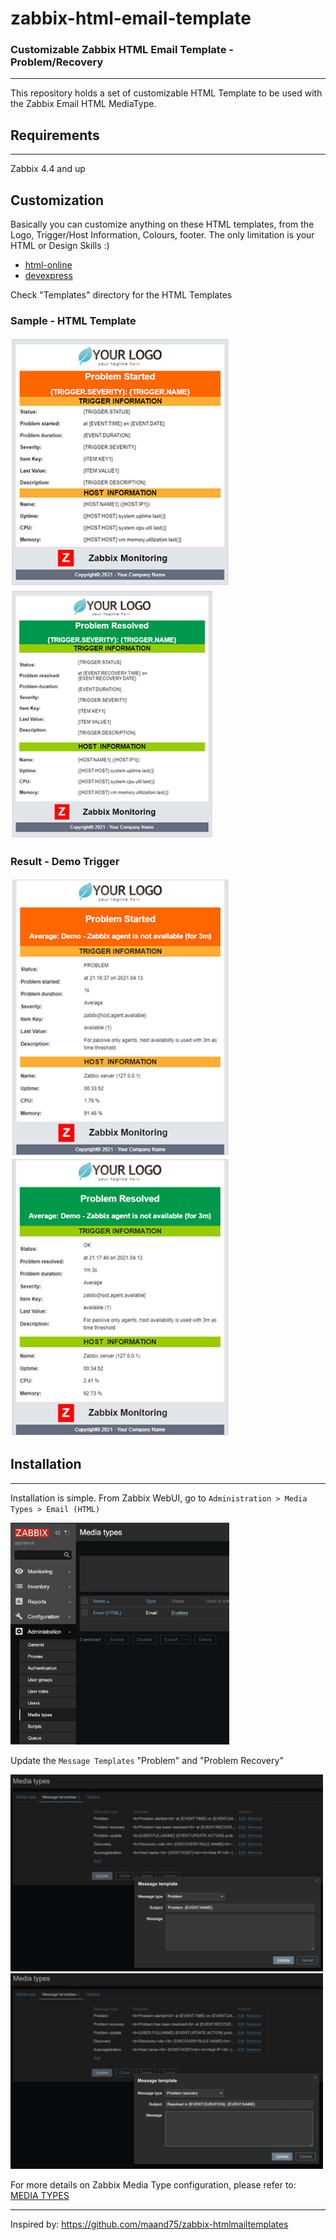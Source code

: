 # zabbix-html-email-template

### Customizable Zabbix HTML Email Template - Problem/Recovery

---

This repository holds a set of customizable HTML Template to be used with the Zabbix Email HTML MediaType.

## Requirements

---
Zabbix 4.4 and up

## Customization

Basically you can customize anything on these HTML templates, from the Logo, Trigger/Host Information, Colours, footer. The only limitation is your HTML or Design Skills :)

- [html-online](https://html-online.com/editor/)
- [devexpress](https://demos.devexpress.com/ASPxHtmlEditorDemos/Features/General.aspx)

Check "Templates" directory for the HTML Templates

### Sample - HTML Template
<img src="https://raw.githubusercontent.com/JulioZanette/zabbix-html-email-template/main/Images/Problem.png" width="350"> <img src="https://raw.githubusercontent.com/JulioZanette/zabbix-html-email-template/main/Images/Recovery.png" height="400">

### Result - Demo Trigger
<img src="https://raw.githubusercontent.com/JulioZanette/zabbix-html-email-template/main/Images/Demo-Problem.png" width="350"> <img src="https://raw.githubusercontent.com/JulioZanette/zabbix-html-email-template/main/Images/Demo%20-%20Recovery.png" width="350">

## Installation

---
Installation is simple. From Zabbix WebUI, go to `Administration > Media Types > Email (HTML)`

<img src="https://raw.githubusercontent.com/JulioZanette/zabbix-html-email-template/main/Images/MidiaType.jpeg" width="350">

Update the `Message Templates` "Problem" and "Problem Recovery"

<img src="https://raw.githubusercontent.com/JulioZanette/zabbix-html-email-template/main/Images/MidiaType_Problem.jpeg" width="500"> <img src="https://raw.githubusercontent.com/JulioZanette/zabbix-html-email-template/main/Images/MidiaType_Recovery.jpeg" width="500">



For more details on Zabbix Media Type configuration, please refer to: [MEDIA TYPES](https://www.zabbix.com/documentation/4.4/manual/config/notifications/media)


---
Inspired by: https://github.com/maand75/zabbix-htmlmailtemplates